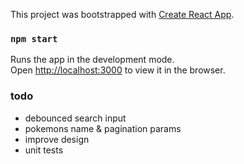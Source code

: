 This project was bootstrapped with [Create React App](https://github.com/facebook/create-react-app).

### `npm start`

Runs the app in the development mode.<br>
Open [http://localhost:3000](http://localhost:3000) to view it in the browser.

### todo

-   debounced search input
-   pokemons name & pagination params
-   improve design
-   unit tests
